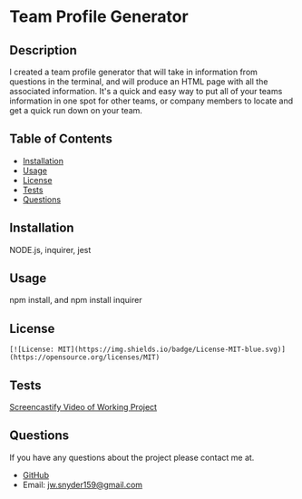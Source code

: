 #   Team Profile Generator  

  ## Description
  I created a team profile generator that will take in information from questions in the terminal, and will produce an HTML page with all the associated information.  It's a quick and easy way to
  put all of your teams information in one spot for other teams, or company members to locate and get a quick run down on your team.
  
  ## Table of Contents
  
  - [Installation](#installation)
  - [Usage](#usage)
  - [License](#license)
  - [Tests](#tests)
  - [Questions](#questions)
  
  
  ## Installation
  
  NODE.js, inquirer, jest
  
  
  ## Usage
  
  npm install, and npm install inquirer
  
  
  ## License

    [![License: MIT](https://img.shields.io/badge/License-MIT-blue.svg)](https://opensource.org/licenses/MIT)
  
  
  ## Tests
  
  [Screencastify Video of Working Project](https://watch.screencastify.com/v/4MZ820K1TFDimg0xpRb8)
  
  
  ## Questions

  If you have any questions about the project please contact me at.
  - [GitHub](https://github.com/Jsnyder159?tab=repositories)
  - Email: jw.snyder159@gmail.com
  